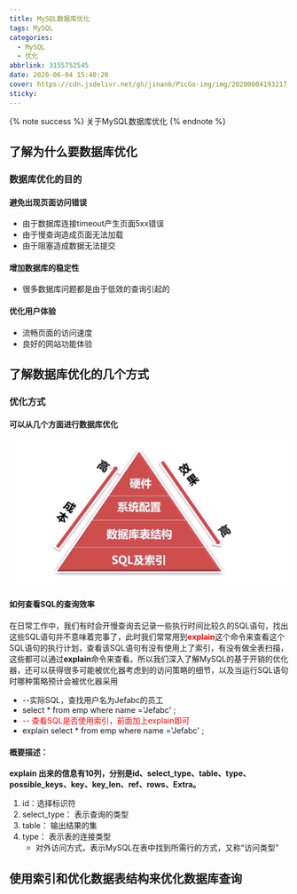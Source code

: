 ```yaml
---
title: MySQL数据库优化
tags: MySQL
categories:
  - MySQL
  - 优化
abbrlink: 3155752545
date: 2020-06-04 15:40:20
cover: https://cdn.jsdelivr.net/gh/jinan6/PicGo-img/img/20200604193217.jpeg
sticky:
---
```


{% note success %} 关于MySQL数据库优化 {% endnote %}

## 了解为什么要数据库优化

### 数据库优化的目的

#### 避免出现页面访问错误

- 由于数据库连接timeout产生页面5xx错误
- 由于慢查询造成页面无法加载
- 由于阻塞造成数据无法提交

#### 增加数据库的稳定性

- 很多数据库问题都是由于低效的查询引起的

#### 优化用户体验

- 流畅页面的访问速度
- 良好的网站功能体验

## 了解数据库优化的几个方式

### 优化方式

#### 可以从几个方面进行数据库优化

![优化方式](MySQL数据库优化/image-20200604155255484.png)

#### 如何查看SQL的查询效率

在日常工作中，我们有时会开慢查询去记录一些执行时间比较久的SQL语句，找出这些SQL语句并不意味着完事了，此时我们常常用到<span style="color:red">**explain**</span>这个命令来查看这个SQL语句的执行计划，查看该SQL语句有没有使用上了索引，有没有做全表扫描，这些都可以通过**explain**命令来查看。所以我们深入了解MySQL的基于开销的优化器，还可以获得很多可能被优化器考虑到的访问策略的细节，以及当运行SQL语句时哪种策略预计会被优化器采用

- --实际SQL，查找用户名为Jefabc的员工
- select * from emp where name ='Jefabc' ;
- <span style="color:red">-- 查看SQL是否使用索引，前面加上explain即可</span>
- explain  select * from emp where name ='Jefabc' ;



#### 概要描述：

**explain 出来的信息有10列，分别是id、select_type、table、type、possible_keys、key、key_len、ref、rows、Extra。**

1. id：选择标识符
2. select_type： 表示查询的类型
3. table： 输出结果的集
4. type： 表示表的连接类型
   - 对外访问方式，表示MySQL在表中找到所需行的方式，又称“访问类型”

## 使用索引和优化数据表结构来优化数据库查询

